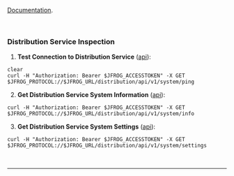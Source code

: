 <!-- Distribution Service Inspection -->

[Documentation](https://www.jfrog.com/confluence/display/JFROG/Distribution+REST+API).

<br/>

### Distribution Service Inspection


1. **Test Connection to Distribution Service** ([api](https://www.jfrog.com/confluence/display/JFROG/Distribution+REST+API#DistributionRESTAPI-TestConnection)):  

  ```execute
  clear
  curl -H "Authorization: Bearer $JFROG_ACCESSTOKEN" -X GET $JFROG_PROTOCOL://$JFROG_URL/distribution/api/v1/system/ping
  ```

2. **Get Distribution Service System Information** ([api](https://www.jfrog.com/confluence/display/JFROG/Distribution+REST+API#DistributionRESTAPI-GetSystemInfo)):  
  
  ```execute
  curl -H "Authorization: Bearer $JFROG_ACCESSTOKEN" -X GET $JFROG_PROTOCOL://$JFROG_URL/distribution/api/v1/system/info
  ```

3. **Get Distribution Service System Settings** ([api](https://www.jfrog.com/confluence/display/JFROG/Distribution+REST+API#DistributionRESTAPI-GetSystemSettings)):  

  ```execute
  curl -H "Authorization: Bearer $JFROG_ACCESSTOKEN" -X GET $JFROG_PROTOCOL://$JFROG_URL/distribution/api/v1/system/settings
  ```

<br/>

---